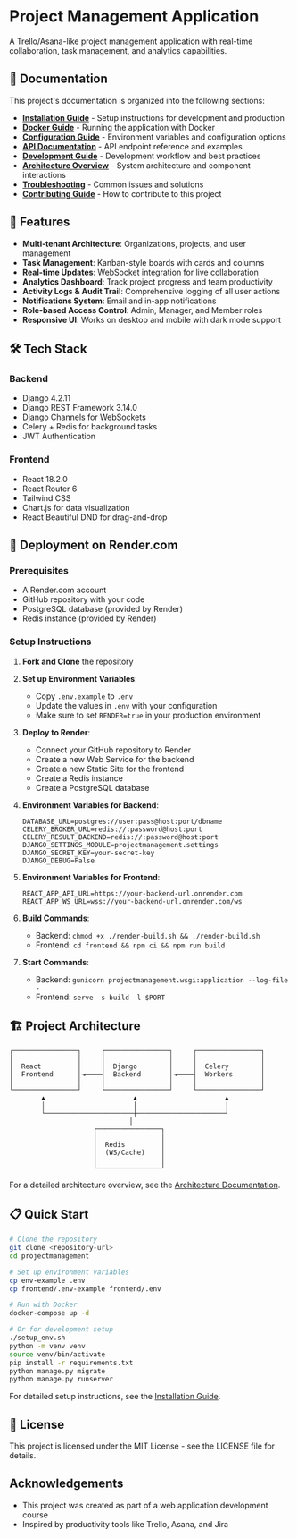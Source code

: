 # Project Management Application

A Trello/Asana-like project management application with real-time collaboration, task management, and analytics capabilities.

## 📑 Documentation

This project's documentation is organized into the following sections:

- **[Installation Guide](docs/INSTALLATION.md)** - Setup instructions for development and production
- **[Docker Guide](docs/DOCKER.md)** - Running the application with Docker
- **[Configuration Guide](docs/CONFIGURATION.md)** - Environment variables and configuration options
- **[API Documentation](docs/API.md)** - API endpoint reference and examples
- **[Development Guide](docs/DEVELOPMENT.md)** - Development workflow and best practices
- **[Architecture Overview](docs/ARCHITECTURE.md)** - System architecture and component interactions
- **[Troubleshooting](docs/TROUBLESHOOTING.md)** - Common issues and solutions
- **[Contributing Guide](docs/CONTRIBUTING.md)** - How to contribute to this project

## 🚀 Features

- **Multi-tenant Architecture**: Organizations, projects, and user management
- **Task Management**: Kanban-style boards with cards and columns
- **Real-time Updates**: WebSocket integration for live collaboration
- **Analytics Dashboard**: Track project progress and team productivity
- **Activity Logs & Audit Trail**: Comprehensive logging of all user actions
- **Notifications System**: Email and in-app notifications
- **Role-based Access Control**: Admin, Manager, and Member roles
- **Responsive UI**: Works on desktop and mobile with dark mode support

## 🛠️ Tech Stack

### Backend
- Django 4.2.11
- Django REST Framework 3.14.0
- Django Channels for WebSockets
- Celery + Redis for background tasks
- JWT Authentication

### Frontend
- React 18.2.0
- React Router 6
- Tailwind CSS
- Chart.js for data visualization
- React Beautiful DND for drag-and-drop

## 🚀 Deployment on Render.com

### Prerequisites
- A Render.com account
- GitHub repository with your code
- PostgreSQL database (provided by Render)
- Redis instance (provided by Render)

### Setup Instructions

1. **Fork and Clone** the repository
2. **Set up Environment Variables**:
   - Copy `.env.example` to `.env`
   - Update the values in `.env` with your configuration
   - Make sure to set `RENDER=true` in your production environment

3. **Deploy to Render**:
   - Connect your GitHub repository to Render
   - Create a new Web Service for the backend
   - Create a new Static Site for the frontend
   - Create a Redis instance
   - Create a PostgreSQL database

4. **Environment Variables for Backend**:
   ```
   DATABASE_URL=postgres://user:pass@host:port/dbname
   CELERY_BROKER_URL=redis://:password@host:port
   CELERY_RESULT_BACKEND=redis://:password@host:port
   DJANGO_SETTINGS_MODULE=projectmanagement.settings
   DJANGO_SECRET_KEY=your-secret-key
   DJANGO_DEBUG=False
   ```

5. **Environment Variables for Frontend**:
   ```
   REACT_APP_API_URL=https://your-backend-url.onrender.com
   REACT_APP_WS_URL=wss://your-backend-url.onrender.com/ws
   ```

6. **Build Commands**:
   - Backend: `chmod +x ./render-build.sh && ./render-build.sh`
   - Frontend: `cd frontend && npm ci && npm run build`

7. **Start Commands**:
   - Backend: `gunicorn projectmanagement.wsgi:application --log-file -`
   - Frontend: `serve -s build -l $PORT`

## 🏗️ Project Architecture

```
┌────────────────┐     ┌────────────────┐     ┌────────────────┐
│                │     │                │     │                │
│  React         │     │  Django        │     │  Celery        │
│  Frontend      │◄────┤  Backend       │◄────┤  Workers       │
│                │     │                │     │                │
└────────────────┘     └────────────────┘     └────────────────┘
        ▲                      ▲                      ▲
        │                      │                      │
        └──────────────────────┼──────────────────────┘
                              │
                     ┌────────────────┐
                     │                │
                     │  Redis         │
                     │  (WS/Cache)    │
                     │                │
                     └────────────────┘
```

For a detailed architecture overview, see the [Architecture Documentation](docs/ARCHITECTURE.md).

## 📋 Quick Start

```bash
# Clone the repository
git clone <repository-url>
cd projectmanagement

# Set up environment variables
cp env-example .env
cp frontend/.env-example frontend/.env

# Run with Docker
docker-compose up -d

# Or for development setup
./setup_env.sh
python -m venv venv
source venv/bin/activate
pip install -r requirements.txt
python manage.py migrate
python manage.py runserver
```

For detailed setup instructions, see the [Installation Guide](docs/INSTALLATION.md).

## 📝 License

This project is licensed under the MIT License - see the LICENSE file for details.

## Acknowledgements

- This project was created as part of a web application development course
- Inspired by productivity tools like Trello, Asana, and Jira 
